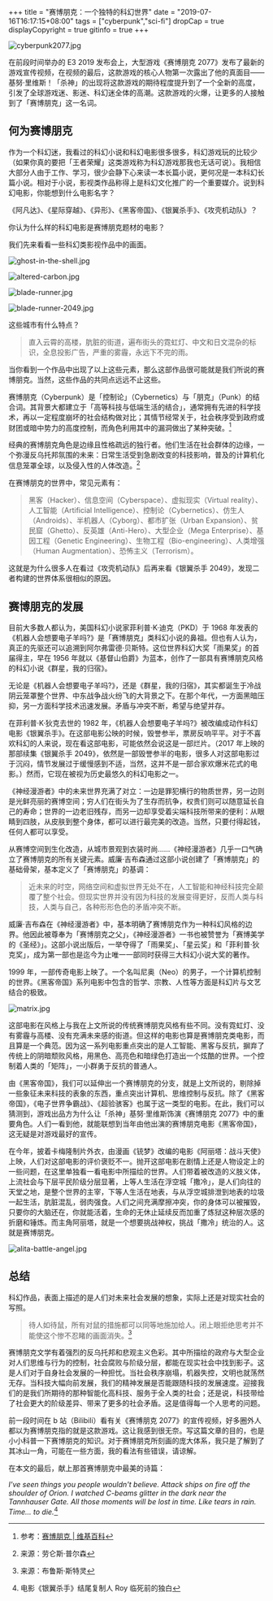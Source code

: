 +++
title = "赛博朋克：一个独特的科幻世界"
date = "2019-07-16T16:17:15+08:00"
tags = ["cyberpunk","sci-fi"]
dropCap = true
displayCopyright = true
gitinfo = true
+++

![cyberpunk2077.jpg](/images/cyberpunk2077.jpg "游戏《赛博朋克 2077》 基努·里维斯")

在前段时间举办的 E3 2019 发布会上，大型游戏《赛博朋克 2077》发布了最新的游戏宣传视频，在视频的最后，这款游戏的核心人物第一次露出了他的真面目——基努·里维斯！「杀神」的出现将这款游戏的期待程度提升到了一个全新的高度，引发了全球游戏迷、影迷、科幻迷全体的高潮。这款游戏的火爆，让更多的人接触到了「赛博朋克」这一名词。

## 何为赛博朋克

作为一个科幻迷，我看过的科幻小说和科幻电影很多很多，科幻游戏玩的比较少（如果你真的要把「王者荣耀」这类游戏称为科幻游戏那我也无话可说）。我相信大部分人由于工作、学习，很少会静下心来读一本长篇小说，更何况是一本科幻长篇小说。相对于小说，影视类作品称得上是科幻文化推广的一个重要媒介。说到科幻电影，你能想到什么电影名字？

《阿凡达》、《星际穿越》、《异形》、《黑客帝国》、《银翼杀手》、《攻壳机动队》？

你认为什么样的科幻电影是赛博朋克题材的电影？

我们先来看看一些科幻类影视作品中的画面。

![ghost-in-the-shell.jpg](/images/ghost-in-the-shell.jpg "电影《攻壳机动队》")

![altered-carbon.jpg](/images/altered-carbon.jpg "美剧《副本》")

![blade-runner.jpg](/images/blade-runner.jpg "电影《银翼杀手》")

![blade-runner-2049.jpg](/images/blade-runner-2049.jpg "电影《银翼杀手 2049》")

这些城市有什么特点？

> 直入云霄的高楼，肮脏的街道，遍布街头的霓虹灯、中文和日文混杂的标识，全息投影广告，严重的雾霾，永远下不完的雨。

当你看到一个作品中出现了以上这些元素，那么这部作品很可能就是我们所说的赛博朋克。当然，这些作品的共同点远远不止这些。

赛博朋克（Cyberpunk）是「控制论」（Cybernetics）与「朋克」（Punk）的结合词。其背景大都建立于「高等科技与低端生活的结合」，通常拥有先进的科学技术，再以一定程度崩坏的社会结构做对比；其情节经常关于，社会秩序受到政府或财团或暗中势力的高度控制，而角色利用其中的漏洞做出了某种突破。[^1]

经典的赛博朋克角色是边缘且性格疏远的独行者。他们生活在社会群体的边缘，一个弥漫反乌托邦氛围的未来：日常生活受到急剧改变的科技影响，普及的计算机化信息笼罩全球，以及侵入性的人体改造。[^2]

在赛博朋克的世界中，常见元素有：

> 黑客（Hacker）、信息空间（Cyberspace）、虚拟现实（Virtual reality）、人工智能（Artificial Intelligence）、控制论（Cybernetics）、仿生人（Androids）、半机器人（Cyborg）、都市扩张（Urban Expansion）、贫民窟（Ghetto）、反英雄（Anti-Hero）、大型企业（Mega Enterprise）、基因工程（Genetic Engineering）、生物工程（Bio-engineering）、人类增强（Human Augmentation）、恐怖主义（Terrorism）。

这就是为什么很多人在看过《攻壳机动队》后再来看《银翼杀手 2049》，发现二者构建的世界体系很相似的原因。

## 赛博朋克的发展

目前大多数人都认为，美国科幻小说家菲利普·K·迪克（PKD）于 1968 年发表的《机器人会想要电子羊吗?》是「赛博朋克」类科幻小说的鼻祖。但也有人认为，真正的先驱还可以追溯到阿尔弗雷德·贝斯特。这位世界科幻大奖「雨果奖」的首届得主，早在 1956 年就以《基督山伯爵》为蓝本，创作了一部具有赛博朋克风格的科幻小说《群星，我的归宿》。

无论是《机器人会想要电子羊吗?》，还是《群星，我的归宿》，其实都诞生于冷战阴云笼罩整个世界、中东战争战火纷飞的大背景之下。在那个年代，一方面黑暗压抑，另一方面科学技术迅速发展。矛盾与冲突不断，希望与绝望并存。

在菲利普·K·狄克去世的 1982 年，《机器人会想要电子羊吗?》被改编成动作科幻电影《银翼杀手》。在这部电影公映的时候，毁誉参半，票房反响平平。对于不喜欢科幻的人来说，现在看这部电影，可能依然会说这是一部烂片。（2017 年上映的那部续集《银翼杀手 2049》，依然是一部毁誉参半的电影，很多人对这部电影过于沉闷，情节发展过于缓慢感到不适，当然，这并不是一部合家欢爆米花式的电影。）然而，它现在被视为历史最悠久的科幻电影之一。

《神经漫游者》中的未来世界充满了对立：一边是罪犯横行的物质世界，另一边则是光鲜亮丽的赛博空间；穷人们在街头为了生存而抗争，权贵们则可以随意延长自己的寿命；世界的一边老旧残存，而另一边却享受着尖端科技所带来的便利：从眼睛到四肢，从皮肤到整个身体，都可以进行最完美的改造。当然，只要付得起钱，任何人都可以享受。

从赛博空间到生化改造，从城市景观到衣装时尚……《神经漫游者》几乎一口气确立了赛博朋克的所有关键元素。威廉·吉布森通过这部小说创建了「赛博朋克」的基础骨架，基本定义了「赛博朋克」的基调：

> 近未来的时空，网络空间和虚拟世界无处不在，人工智能和神经科技完全颠覆了整个社会。但现实世界并没有因为科技的发展变得更好，反而人类与科技，人类与自己，各种形形色色的矛盾冲突不断。

威廉·吉布森在《神经漫游者》中，基本明确了赛博朋克作为一种科幻风格的边界。他因此被尊奉为「赛博朋克之父」，《神经漫游者》一书也被赞誉为「赛博美学的《圣经》」。这部小说出版后，一举夺得了「雨果奖」、「星云奖」和「菲利普·狄克奖」，成为第一部也是迄今为止唯一一部同时获得三大科幻小说大奖的著作。

1999 年，一部传奇电影上映了。一个名叫尼奥（Neo）的男子，一个计算机控制的世界。《黑客帝国》系列电影中包含的哲学、宗教、人性等方面是科幻片与文艺结合的极致。

![matrix.jpg](/images/matrix.jpg "电影《黑客帝国》")

这部电影在风格上与我在上文所说的传统赛博朋克风格有些不同。没有霓虹灯、没有雾霾与高楼、没有充满未来感的街道。但这样的电影也算是赛博朋克类电影，而且算是一个典范。因为这一系列电影重点突出的是人工智能、黑客与反抗，摒弃了传统上的阴暗颓败风格，用黑色、高亮色和暗绿色打造出一个炫酷的世界。一个控制着人类的「矩阵」，一小群勇于反抗的普通人。

由《黑客帝国》，我们可以延伸出一个赛博朋克的分支，就是上文所说的，剔除掉一些象征未来科技的表象的东西，重点突出计算机、思维控制与反抗。除了《黑客帝国》，《电子世界争霸战》、《超验骇客》也属于这一类型的电影。在此，我们可以猜测到，游戏出品方为什么让「杀神」基努·里维斯饰演《赛博朋克 2077》中的重要角色。人们一看到他，就能联想到当年由他出演的赛博朋克电影《黑客帝国》，这无疑是对游戏最好的宣传。

在今年，披着卡梅隆制片外衣，由漫画《铳梦》改编的电影《阿丽塔：战斗天使》上映，人们对这部电影的评价褒贬不一。抛开这部电影在剧情上还是人物设定上的一些问题，在这里单独看一看电影中所描绘的世界。人们带着被改造的义肢义体，上流社会与下层平民阶级分层显著，上等人生活在浮空城「撒冷」，是人们向往的天堂之地，是整个世界的主宰，下等人生活在地表，与从浮空城排泄到地表的垃圾一起生活，肮脏混乱，弱肉强食。人们之间充满摩擦冲突，你的身体可以被摧毁，只要你的大脑还在，你就能活着，生命的无休止延续反而加重了炼狱这种层次感的折磨和锤炼。而主角阿丽塔，就是一个想要挑战神权，挑战「撒冷」统治的人。这就是赛博朋克。

![alita-battle-angel.jpg](/images/alita-battle-angel.jpg "电影《阿丽塔：战斗天使》")

## 总结

科幻作品，表面上描述的是人们对未来社会发展的想象，实际上还是对现实社会的写照。

> 待人如待鼠，所有对鼠的措施都可以同等地施加给人。闭上眼拒绝思考并不能使这个惨不忍睹的画面消失。[^3]

赛博朋克文学有着强烈的反乌托邦和悲观主义色彩。其中所描绘的政府与大型企业对人们思维与行为的控制，社会腐败与阶级分层，都能在现实社会中找到影子。这是人们对于自身社会发展的一种担忧。当社会秩序崩塌，机器失控，文明也就荡然无存。当科技大幅向前发展，我们的精神发展是否能跟随科技的发展速度。迎接我们的是我们所期待的那种智能化高科技、服务于全人类的社会；还是说，科技带给了社会更大的阶级差异、带来了更多的社会矛盾。这是值得每一个人思考的问题。

前一段时间在 b 站（Bilibili）看有关《赛博朋克 2077》的宣传视频，好多圈外人都以为赛博朋克指的就是这款游戏。这让我感到很无奈。写这篇文章的目的，也是小小科普一下赛博朋克的知识。对于赛博朋克所刻画的庞大体系，我只是了解到了其冰山一角，可能在一些方面，我的看法有些错误，请谅解。

在本文的最后，献上那首赛博朋克中最美的诗篇：

*I've seen things you people wouldn't believe. Attack ships on fire off the shoulder of Orion. I watched C-beams glitter in the dark near the Tannhauser Gate. All those moments will be lost in time. Like tears in rain. Time... to die.*[^4]

[^1]: 参考：[赛博朋克 | 维基百科](https://zh.wikipedia.org/wiki/赛博朋克)
[^2]: 来源：劳仑斯·普尔森
[^3]: 来源：布鲁斯·斯特灵
[^4]: 电影《银翼杀手》结尾复制人 Roy 临死前的独白